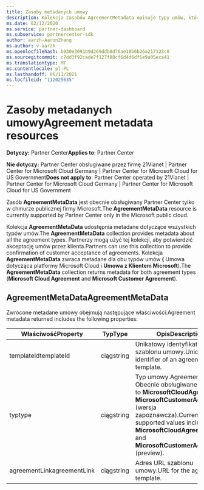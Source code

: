 ```yaml
---
title: Zasoby metadanych umowy
description: Kolekcja zasobów AgreementMetadata opisuje typy umów, których partnerzy mogą używać do potwierdzania akceptacji przez klientów.
ms.date: 02/12/2020
ms.service: partner-dashboard
ms.subservice: partnercenter-sdk
author: aarzh-AaronZhang
ms.author: v-aarzh
ms.openlocfilehash: b930e3691b9d269ddb8d76ae18b6b26a217123c0
ms.sourcegitcommit: c7dd3f92cade7f127f88cf6d4d6df5e9a05eca41
ms.translationtype: MT
ms.contentlocale: pl-PL
ms.lasthandoff: 06/11/2021
ms.locfileid: "112025635"
---
```

# <a name="agreement-metadata-resources"></a><span data-ttu-id="b1e24-103">Zasoby metadanych umowy</span><span class="sxs-lookup"><span data-stu-id="b1e24-103">Agreement metadata resources</span></span>

<span data-ttu-id="b1e24-104">**Dotyczy:** Partner Center</span><span class="sxs-lookup"><span data-stu-id="b1e24-104">**Applies to**: Partner Center</span></span>

<span data-ttu-id="b1e24-105">**Nie dotyczy:** Partner Center obsługiwane przez firmę 21Vianet | Partner Center for Microsoft Cloud Germany | Partner Center for Microsoft Cloud for US Government</span><span class="sxs-lookup"><span data-stu-id="b1e24-105">**Does not apply to**: Partner Center operated by 21Vianet | Partner Center for Microsoft Cloud Germany | Partner Center for Microsoft Cloud for US Government</span></span>

<span data-ttu-id="b1e24-106">Zasób **AgreementMetaData** jest obecnie obsługiwany Partner Center tylko w chmurze publicznej firmy Microsoft.</span><span class="sxs-lookup"><span data-stu-id="b1e24-106">The **AgreementMetaData** resource is currently supported by Partner Center only in the Microsoft public cloud.</span></span> 

<span data-ttu-id="b1e24-107">Kolekcja **AgreementMetaData** udostępnia metadane dotyczące wszystkich typów umów.</span><span class="sxs-lookup"><span data-stu-id="b1e24-107">The **AgreementMetaData** collection provides metadata about all the agreement types.</span></span> <span data-ttu-id="b1e24-108">Partnerzy mogą użyć tej kolekcji, aby potwierdzić akceptację umów przez klienta.</span><span class="sxs-lookup"><span data-stu-id="b1e24-108">Partners can use this collection to provide confirmation of customer acceptance of agreements.</span></span> <span data-ttu-id="b1e24-109">Kolekcja **AgreementMetaData** zwraca metadane dla obu typów umów **(** Umowa dotycząca platformy Microsoft Cloud i **Umowa z Klientem Microsoft**).</span><span class="sxs-lookup"><span data-stu-id="b1e24-109">The **AgreementMetaData** collection returns metadata for both agreement types (**Microsoft Cloud Agreement** and **Microsoft Customer Agreement**).</span></span>

## <a name="agreementmetadata"></a><span data-ttu-id="b1e24-110">AgreementMetaData</span><span class="sxs-lookup"><span data-stu-id="b1e24-110">AgreementMetaData</span></span>

<span data-ttu-id="b1e24-111">Zwrócone metadane umowy obejmują następujące właściwości:</span><span class="sxs-lookup"><span data-stu-id="b1e24-111">Agreement metadata returned includes the following properties:</span></span>

| <span data-ttu-id="b1e24-112">Właściwość</span><span class="sxs-lookup"><span data-stu-id="b1e24-112">Property</span></span>      | <span data-ttu-id="b1e24-113">Typ</span><span class="sxs-lookup"><span data-stu-id="b1e24-113">Type</span></span>               | <span data-ttu-id="b1e24-114">Opis</span><span class="sxs-lookup"><span data-stu-id="b1e24-114">Description</span></span>                                                                       |
|---------------|--------------------|-----------------------------------------------------------------------------------|
| <span data-ttu-id="b1e24-115">templateId</span><span class="sxs-lookup"><span data-stu-id="b1e24-115">templateId</span></span>    | <span data-ttu-id="b1e24-116">ciąg</span><span class="sxs-lookup"><span data-stu-id="b1e24-116">string</span></span>             | <span data-ttu-id="b1e24-117">Unikatowy identyfikator szablonu umowy.</span><span class="sxs-lookup"><span data-stu-id="b1e24-117">Unique identifier of an agreement template.</span></span>                                       |
| <span data-ttu-id="b1e24-118">typ</span><span class="sxs-lookup"><span data-stu-id="b1e24-118">type</span></span>          | <span data-ttu-id="b1e24-119">ciąg</span><span class="sxs-lookup"><span data-stu-id="b1e24-119">string</span></span>             | <span data-ttu-id="b1e24-120">Typ umowy.</span><span class="sxs-lookup"><span data-stu-id="b1e24-120">Agreement type.</span></span> <span data-ttu-id="b1e24-121">Obecnie obsługiwane wartości to **MicrosoftCloudAgreement** i **MicrosoftCustomerAgreement** (wersja zapoznawcza).</span><span class="sxs-lookup"><span data-stu-id="b1e24-121">Currently, supported values include **MicrosoftCloudAgreement** and **MicrosoftCustomerAgreement** (preview).</span></span> |
| <span data-ttu-id="b1e24-122">agreementLink</span><span class="sxs-lookup"><span data-stu-id="b1e24-122">agreementLink</span></span> | <span data-ttu-id="b1e24-123">ciąg</span><span class="sxs-lookup"><span data-stu-id="b1e24-123">string</span></span>             | <span data-ttu-id="b1e24-124">Adres URL szablonu umowy.</span><span class="sxs-lookup"><span data-stu-id="b1e24-124">URL for the agreement template.</span></span>                                                    |
